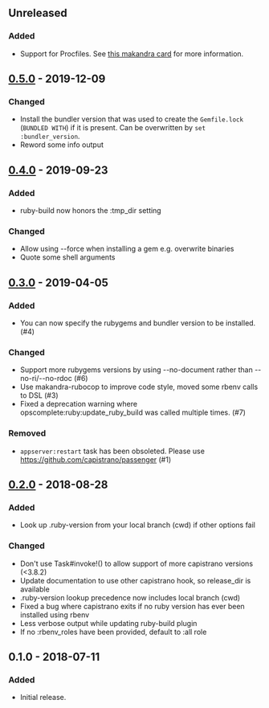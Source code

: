 ## Unreleased
### Added

- Support for Procfiles. See [this makandra card](https://makandracards.com/opscomplete/67829-procfile-support) for more information.

## [0.5.0] - 2019-12-09
### Changed
- Install the bundler version that was used to create the `Gemfile.lock` (`BUNDLED WITH`) if it is present. Can be overwritten by `set :bundler_version`.
- Reword some info output

## [0.4.0] - 2019-09-23
### Added
- ruby-build now honors the :tmp_dir setting

### Changed
- Allow using --force when installing a gem e.g. overwrite binaries
- Quote some shell arguments

## [0.3.0] - 2019-04-05
### Added
- You can now specify the rubygems and bundler version to be installed. (#4)

### Changed
- Support more rubygems versions by using --no-document rather than --no-ri/--no-rdoc (#6)
- Use makandra-rubocop to improve code style, moved some rbenv calls to DSL (#3)
- Fixed a deprecation warning where opscomplete:ruby:update_ruby_build was called multiple times. (#7)

### Removed
- `appserver:restart` task has been obsoleted. Please use https://github.com/capistrano/passenger (#1)

## [0.2.0] - 2018-08-28
### Added
- Look up .ruby-version from your local branch (cwd) if other options fail

### Changed
- Don't use Task#invoke!() to allow support of more capistrano versions (<3.8.2)
- Update documentation to use other capistrano hook, so release_dir is available
- .ruby-version lookup precedence now includes local branch (cwd)
- Fixed a bug where capistrano exits if no ruby version has ever been installed using rbenv
- Less verbose output while updating ruby-build plugin
- If no :rbenv_roles have been provided, default to :all role

## 0.1.0 - 2018-07-11
### Added
- Initial release.

[0.5.0]: https://github.com/makandra/capistrano-opscomplete/compare/v0.4.0...v0.5.0
[0.4.0]: https://github.com/makandra/capistrano-opscomplete/compare/v0.3.0...v0.4.0
[0.3.0]: https://github.com/makandra/capistrano-opscomplete/compare/v0.2.0...v0.3.0
[0.2.0]: https://github.com/makandra/capistrano-opscomplete/compare/v0.1.0...v0.2.0
